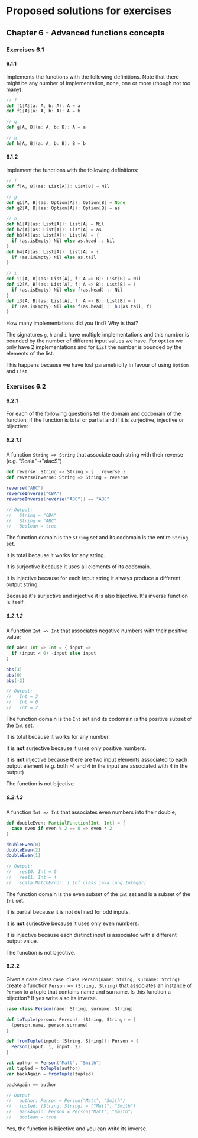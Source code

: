 # Proposed solutions for exercises

## Chapter 6 - Advanced functions concepts

### Exercises 6.1

#### 6.1.1

Implements the functions with the following definitions. Note that there might be any number of
implementation, none, one or more (though not too many):

```scala
// f
def f1[A](a: A, b: A): A = a
def f1[A](a: A, b: A): A = b

// g
def g[A, B](a: A, b: B): A = a

// h
def h[A, B](a: A, b: B): B = b
```

#### 6.1.2

Implement the functions with the following definitions:

```scala
// f
def f[A, B](as: List[A]): List[B] = Nil

// g
def g1[A, B](as: Option[A]): Option[B] = None
def g2[A, B](as: Option[A]): Option[B] = as

// h
def h1[A](as: List[A]): List[A] = Nil
def h2[A](as: List[A]): List[A] = as
def h3[A](as: List[A]): List[A] = {
  if (as.isEmpty) Nil else as.head :: Nil
}
def h4[A](as: List[A]): List[A] = {
  if (as.isEmpty) Nil else as.tail
}

// i
def i1[A, B](as: List[A], f: A => B): List[B] = Nil
def i2[A, B](as: List[A], f: A => B): List[B] = {
  if (as.isEmpty) Nil else f(as.head) :: Nil
}
def i3[A, B](as: List[A], f: A => B): List[B] = {
  if (as.isEmpty) Nil else f(as.head) :: h3(as.tail, f)
}
```

How many implementations did you find? Why is that?

The signatures `g`, `h` and `i` have multiple implementations and this number is bounded by the
number of different input values we have. For `Option` we only have 2 implementations and for `List`
the number is bounded by the elements of the list.

This happens because we have lost parametricity in favour of using `Option` and `List`.

### Exercises 6.2

#### 6.2.1

For each of the following questions tell the domain and codomain of the function, if the function is
total or partial and if it is surjective, injective or bijective:

##### 6.2.1.1

A function `String => String` that associate each string with their reverse (e.g. "Scala"->"alacS")

```scala
def reverse: String => String = { _.reverse }
def reverseInverse: String => String = reverse

reverse("ABC")
reverseInverse("CBA")
reverseInverse(reverse("ABC")) == "ABC"

// Output:
//   String = "CBA"
//   String = "ABC"
//   Boolean = true
```

The function domain is the `String` set and its codomain is the entire `String` set.

It is total because it works for any string.

It is surjective because it uses all elements of its codomain.

It is injective because for each input string it always produce a different output string.

Because it's surjective and injective it is also bijective. It's inverse function is itself.

##### 6.2.1.2

A function `Int => Int` that associates negative numbers with their positive value;

```scala
def abs: Int => Int = { input =>
  if (input < 0) -input else input
}

abs(3)
abs(0)
abs(-2)

// Output:
//   Int = 3
//   Int = 0
//   Int = 2
```

The function domain is the `Int` set and its codomain is the positive subset of the `Int` set.

It is total because it works for any number.

It is **not** surjective because it uses only positive numbers.

It is **not** injective because there are two input elements associated to each output element (e.g.
both -4 and 4 in the input are associated with 4 in the output)

The function is not bijective.

##### 6.2.1.3

A function `Int => Int` that associates even numbers into their double;

```scala
def doubleEven: PartialFunction[Int, Int] = {
  case even if even % 2 == 0 => even * 2
}

doubleEven(0)
doubleEven(2)
doubleEven(1)

// Output:
//   res10: Int = 0
//   res11: Int = 4
//   scala.MatchError: 1 (of class java.lang.Integer)
```

The function domain is the even subset of the `Int` set and is a subset of the `Int` set.

It is partial because it is not defined for odd inputs.

It is **not** surjective because it uses only even numbers.

It is injective because each distinct input is associated with a different output value.

The function is not bijective.

#### 6.2.2

Given a case class `case class Person(name: String, surname: String)` create a function `Person =>
(String, String)` that associates an instance of `Person` to a tuple that contains name and surname.
Is this function a bijection? If yes write also its inverse.

```scala
case class Person(name: String, surname: String)

def toTuple(person: Person): (String, String) = {
  (person.name, person.surname)
}

def fromTuple(input: (String, String)): Person = {
  Person(input._1, input._2)
}

val author = Person("Matt", "Smith")
val tupled = toTuple(author)
var backAgain = fromTuple(tupled)

backAgain == author

// Output
//   author: Person = Person("Matt", "Smith")
//   tupled: (String, String) = ("Matt", "Smith")
//   backAgain: Person = Person("Matt", "Smith")
//   Boolean = true
```

Yes, the function is bijective and you can write its inverse.
